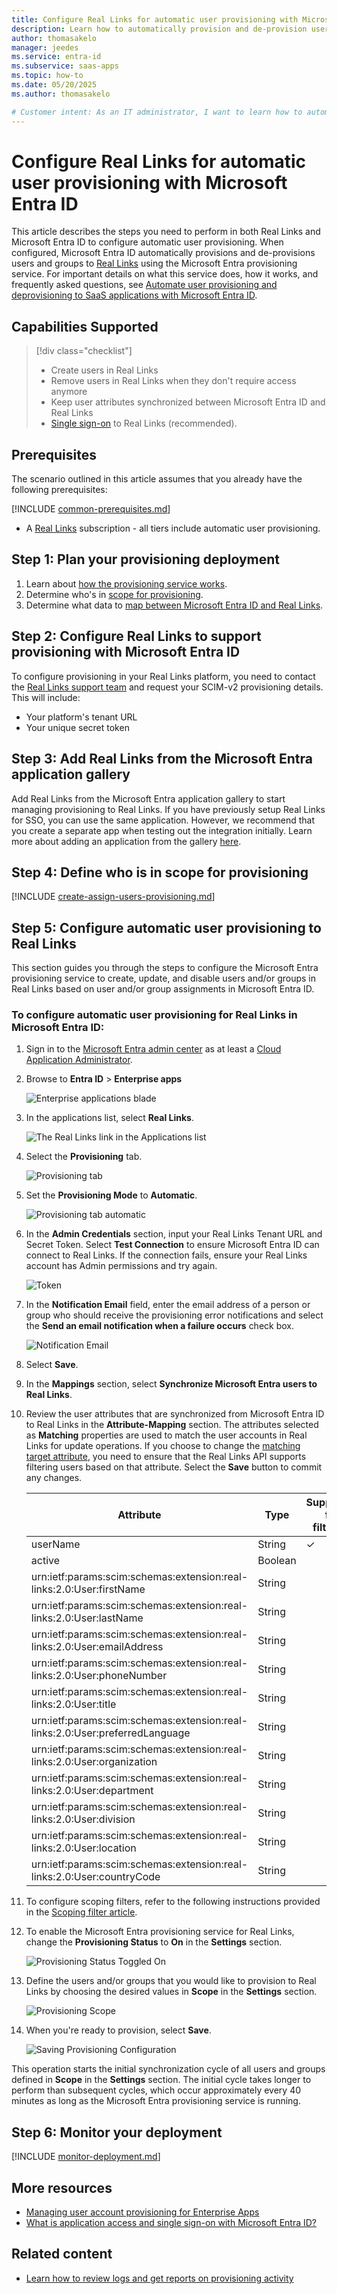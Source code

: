 ```yaml
---
title: Configure Real Links for automatic user provisioning with Microsoft Entra ID
description: Learn how to automatically provision and de-provision user accounts from Microsoft Entra ID to Real Links.
author: thomasakelo
manager: jeedes
ms.service: entra-id
ms.subservice: saas-apps
ms.topic: how-to
ms.date: 05/20/2025
ms.author: thomasakelo

# Customer intent: As an IT administrator, I want to learn how to automatically provision and deprovision user accounts from Microsoft Entra ID to Real Links so that I can streamline the user management process and ensure that users have the appropriate access to Real Links.
---
```


# Configure Real Links for automatic user provisioning with Microsoft Entra ID

This article describes the steps you need to perform in both Real Links and Microsoft Entra ID to configure automatic user provisioning. When configured, Microsoft Entra ID automatically provisions and de-provisions users and groups to [Real Links](https://www.reallinks.io) using the Microsoft Entra provisioning service. For important details on what this service does, how it works, and frequently asked questions, see [Automate user provisioning and deprovisioning to SaaS applications with Microsoft Entra ID](~/identity/app-provisioning/user-provisioning.md). 


## Capabilities Supported
> [!div class="checklist"]
> * Create users in Real Links
> * Remove users in Real Links when they don't require access anymore
> * Keep user attributes synchronized between Microsoft Entra ID and Real Links
> * [Single sign-on](real-links-tutorial.md) to Real Links (recommended).

## Prerequisites

The scenario outlined in this article assumes that you already have the following prerequisites:

[!INCLUDE [common-prerequisites.md](~/identity/saas-apps/includes/common-prerequisites.md)]
* A [Real Links](https://www.reallinks.io/) subscription - all tiers include automatic user provisioning.

## Step 1: Plan your provisioning deployment
1. Learn about [how the provisioning service works](~/identity/app-provisioning/user-provisioning.md).
1. Determine who's in [scope for provisioning](~/identity/app-provisioning/define-conditional-rules-for-provisioning-user-accounts.md).
1. Determine what data to [map between Microsoft Entra ID and Real Links](~/identity/app-provisioning/customize-application-attributes.md). 

<a name='step-2-configure-real-links-to-support-provisioning-with-azure-ad'></a>

## Step 2: Configure Real Links to support provisioning with Microsoft Entra ID

To configure provisioning in your Real Links platform, you need to contact the [Real Links support team](mailto:support@reallinks.io) and request your SCIM-v2 provisioning details. This will include:

* Your platform's tenant URL
* Your unique secret token

<a name='step-3-add-real-links-from-the-azure-ad-application-gallery'></a>

## Step 3: Add Real Links from the Microsoft Entra application gallery

Add Real Links from the Microsoft Entra application gallery to start managing provisioning to Real Links. If you have previously setup Real Links for SSO, you can use the same application. However, we recommend that you create a separate app when testing out the integration initially. Learn more about adding an application from the gallery [here](~/identity/enterprise-apps/add-application-portal.md). 

## Step 4: Define who is in scope for provisioning 

[!INCLUDE [create-assign-users-provisioning.md](~/identity/saas-apps/includes/create-assign-users-provisioning.md)]

## Step 5: Configure automatic user provisioning to Real Links 

This section guides you through the steps to configure the Microsoft Entra provisioning service to create, update, and disable users and/or groups in Real Links based on user and/or group assignments in Microsoft Entra ID.

<a name='to-configure-automatic-user-provisioning-for-real-links-in-azure-ad'></a>

### To configure automatic user provisioning for Real Links in Microsoft Entra ID:

1. Sign in to the [Microsoft Entra admin center](https://entra.microsoft.com) as at least a [Cloud Application Administrator](~/identity/role-based-access-control/permissions-reference.md#cloud-application-administrator).
1. Browse to **Entra ID** > **Enterprise apps**

	![Enterprise applications blade](common/enterprise-applications.png)

1. In the applications list, select **Real Links**.

	![The Real Links link in the Applications list](common/all-applications.png)

1. Select the **Provisioning** tab.

	![Provisioning tab](common/provisioning.png)

4. Set the **Provisioning Mode** to **Automatic**.

	![Provisioning tab automatic](common/provisioning-automatic.png)

5. In the **Admin Credentials** section, input your Real Links Tenant URL and Secret Token. Select **Test Connection** to ensure Microsoft Entra ID can connect to Real Links. If the connection fails, ensure your Real Links account has Admin permissions and try again.

	![Token](common/provisioning-testconnection-tenanturltoken.png)

1. In the **Notification Email** field, enter the email address of a person or group who should receive the provisioning error notifications and select the **Send an email notification when a failure occurs** check box.

	![Notification Email](common/provisioning-notification-email.png)

1. Select **Save**.

1. In the **Mappings** section, select **Synchronize Microsoft Entra users to Real Links**.

1. Review the user attributes that are synchronized from Microsoft Entra ID to Real Links in the **Attribute-Mapping** section. The attributes selected as **Matching** properties are used to match the user accounts in Real Links for update operations. If you choose to change the [matching target attribute](~/identity/app-provisioning/customize-application-attributes.md), you need to ensure that the Real Links API supports filtering users based on that attribute. Select the **Save** button to commit any changes.

   |Attribute|Type|Supported for filtering|Required by Real Links|
   |---|---|---|---|
   |userName|String|&check;|&check;
   |active|Boolean||&check;
   |urn:ietf:params:scim:schemas:extension:real-links:2.0:User:firstName|String|
   |urn:ietf:params:scim:schemas:extension:real-links:2.0:User:lastName|String|
   |urn:ietf:params:scim:schemas:extension:real-links:2.0:User:emailAddress|String|
   |urn:ietf:params:scim:schemas:extension:real-links:2.0:User:phoneNumber|String|
   |urn:ietf:params:scim:schemas:extension:real-links:2.0:User:title|String|
   |urn:ietf:params:scim:schemas:extension:real-links:2.0:User:preferredLanguage|String|
   |urn:ietf:params:scim:schemas:extension:real-links:2.0:User:organization|String|
   |urn:ietf:params:scim:schemas:extension:real-links:2.0:User:department|String|
   |urn:ietf:params:scim:schemas:extension:real-links:2.0:User:division|String|
   |urn:ietf:params:scim:schemas:extension:real-links:2.0:User:location|String|
   |urn:ietf:params:scim:schemas:extension:real-links:2.0:User:countryCode|String|

1. To configure scoping filters, refer to the following instructions provided in the [Scoping filter  article](~/identity/app-provisioning/define-conditional-rules-for-provisioning-user-accounts.md).

1. To enable the Microsoft Entra provisioning service for Real Links, change the **Provisioning Status** to **On** in the **Settings** section.

	![Provisioning Status Toggled On](common/provisioning-toggle-on.png)

1. Define the users and/or groups that you would like to provision to Real Links by choosing the desired values in **Scope** in the **Settings** section.

	![Provisioning Scope](common/provisioning-scope.png)

1. When you're ready to provision, select **Save**.

	![Saving Provisioning Configuration](common/provisioning-configuration-save.png)

This operation starts the initial synchronization cycle of all users and groups defined in **Scope** in the **Settings** section. The initial cycle takes longer to perform than subsequent cycles, which occur approximately every 40 minutes as long as the Microsoft Entra provisioning service is running. 

## Step 6: Monitor your deployment

[!INCLUDE [monitor-deployment.md](~/identity/saas-apps/includes/monitor-deployment.md)]

## More resources

* [Managing user account provisioning for Enterprise Apps](~/identity/app-provisioning/configure-automatic-user-provisioning-portal.md)
* [What is application access and single sign-on with Microsoft Entra ID?](~/identity/enterprise-apps/what-is-single-sign-on.md)

## Related content

* [Learn how to review logs and get reports on provisioning activity](~/identity/app-provisioning/check-status-user-account-provisioning.md)
